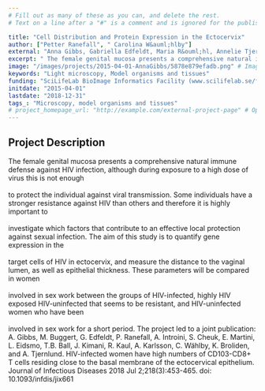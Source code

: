```yaml
---
# Fill out as many of these as you can, and delete the rest.
# Text on a line after a "#" is a comment and is ignored for the published page.

title: "Cell Distribution and Protein Expression in the Ectocervix"
author: ["Petter Ranefall", " Carolina W&auml;hlby"]
external: "Anna Gibbs, Gabriella Edfeldt, Maria R&ouml;hl, Annelie Tjernlund - Dept. of Medicine, KI"
excerpt: " The female genital mucosa presents a comprehensive natural immune defense against HIV infection, although during exposure to a high dose of virus this is not enough  to protect the individual against..."
image: "/images/projects/2015-04-01-AnnaGibbs/5878e879efadb.png" # Image should be pushed to /images/projects/YYYY-MM-DD-projectid/ before
keywords: "Light microscopy, Model organisms and tissues"
funding: "SciLifeLab BioImage Informatics Facility (www.scilifelab.se/facilities/bioimage-informatics)"
initdate: "2015-04-01"
lastdate: "2018-12-31"
tags_: "Microscopy, model organisms and tissues"
# project_homepage_url: "http://example.com/external-project-page" # Optional external homepage for this project
---
```


## Project Description
 The female genital mucosa presents a comprehensive natural immune defense against HIV infection, although during exposure to a high dose of virus this is not enough <br/><br/>to protect the individual against viral transmission. Some individuals have a stronger resistance against HIV than others and therefore it is highly important to <br/><br/>investigate which factors that contribute to an effective local protection against sexual infection. The aim of this study is to quantify gene expression in the <br/><br/>target cells of HIV in ectocervix, and measure the distance to the vaginal lumen, as well as epithelial thickness. These parameters will be compared in women <br/><br/>involved in sex work between the groups of HIV-infected, highly HIV exposed HIV-uninfected that seems to be resistant, and HIV-uninfected women who have been <br/><br/>involved in sex work for a short period. The project led to a joint publication: A. Gibbs, M. Buggert, G. Edfeldt, P. Ranefall, A. Introini, S. Cheuk, E. Martini, L. Eidsmo, T.B. Ball, J. Kimani, R. Kaul, A. Karlsson, C. W&auml;hlby, K. Broliden, and A. Tjernlund. HIV-infected women have high numbers of CD103-CD8+ T cells residing close to the basal membrane of the ectocervical epithelium. Journal of Infectious Diseases 2018 Jul 2;218(3):453-465. doi: 10.1093/infdis/jix661 
